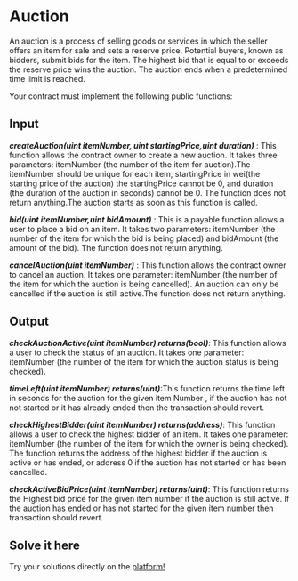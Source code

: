 # Auction

An auction is a process of selling goods or services in which the seller offers an item for sale and sets a reserve price. Potential buyers, known as bidders, submit bids for the item. The highest bid that is equal to or exceeds the reserve price wins the auction. The auction ends when a predetermined time limit is reached.

Your contract must implement the following public functions:

## Input

***createAuction(uint itemNumber, uint startingPrice,uint duration)*** : This function allows the contract owner to create a new auction. It takes three parameters: itemNumber (the number of the item for auction).The itemNumber should be unique for each item, startingPrice in wei(the starting price of the auction) the startingPrice cannot be 0, and duration (the duration of the auction in seconds) cannot be 0. The function does not return anything.The auction starts as soon as this function is called.

***bid(uint itemNumber,uint bidAmount)*** : This is a payable function allows a user to place a bid on an item. It takes two parameters: itemNumber (the number of the item for which the bid is being placed) and bidAmount (the amount of the bid). The function does not return anything.

***cancelAuction(uint itemNumber)*** : This function allows the contract owner to cancel an auction. It takes one parameter: itemNumber (the number of the item for which the auction is being cancelled). An auction can only be cancelled if the auction is still active.The function does not return anything.

## Output

***checkAuctionActive(uint itemNumber) returns(bool)***: This function allows a user to check the status of an auction. It takes one parameter: itemNumber (the number of the item for which the auction status is being checked).

***timeLeft(uint itemNumber) returns(uint)***:This function returns the time left in seconds for the auction for the given item Number , if the auction has not not started or it has already ended then the transaction should revert.

***checkHighestBidder(uint itemNumber) returns(address)***: This function allows a user to check the highest bidder of an item. It takes one parameter: itemNumber (the number of the item for which the owner is being checked). The function returns the address of the highest bidder if the auction is active or has ended, or address 0 if the auction has not started or has been cancelled.

***checkActiveBidPrice(uint itemNumber) returns(uint)***: This function returns the Highest bid price for the given item number if the auction is still active. If the auction has ended or has not started for the given item number then transaction should revert.

## Solve it here

Try your solutions directly on the [platform!](https://dapp-world.com/problem/auction/problem)
